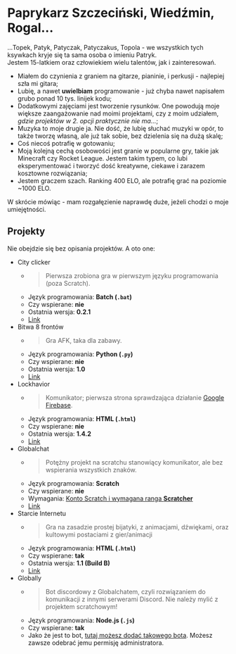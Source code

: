 # Paprykarz Szczeciński, Wiedźmin, Rogal...

...Topek, Patyk, Patyczak, Patyczakus, Topola - we wszystkich tych ksywkach kryje się ta sama osoba o imieniu Patryk.<br />
Jestem 15-latkiem oraz człowiekiem wielu talentów, jak i zainteresowań.

-   Miałem do czynienia z graniem na gitarze, pianinie, i perkusji - najlepiej szła mi gitara;
-   Lubię, a nawet **uwielbiam** programowanie - już chyba nawet napisałem grubo ponad 10 tys. linijek kodu;
-   Dodatkowymi zajęciami jest tworzenie rysunków. One powodują moje większe zaangażowanie nad moimi projektami, czy z moim udziałem, _gdzie projektów w 2. opcji praktycznie nie ma..._;
-   Muzyka to moje drugie ja. Nie dość, że lubię słuchać muzyki w opór, to także tworzę własną, ale już tak sobie, bez dzielenia się na dużą skalę;
-   Coś niecoś potrafię w gotowaniu;
-   Moją kolejną cechą osobowości jest granie w popularne gry, takie jak Minecraft czy Rocket League. Jestem takim typem, co lubi eksperymentować i tworzyć dość kreatywne, ciekawe i zarazem kosztowne rozwiązania;
-   Jestem graczem szach. Ranking 400 ELO, ale potrafię grać na poziomie ~1000 ELO.

W skrócie mówiąc - mam rozgałęzienie naprawdę duże, jeżeli chodzi o moje umiejętności.

## Projekty

Nie obejdzie się bez opisania projektów. A oto one:

-   City clicker
    -   > Pierwsza zrobiona gra w pierwszym języku programowania (poza Scratch).
    -   Język programowania: **Batch (`.bat`)**
    -   Czy wspierane: **nie**
    -   Ostatnia wersja: **0.2.1**
    -   [Link](https://drive.google.com/file/d/1b5VPl2zjF-2Gx6zVu2YSWjYU5IVbA4rT/view?usp=drive_link)
-   Bitwa 8 frontów
    -   > Gra AFK, taka dla zabawy.
    -   Język programowania: **Python (`.py`)**
    -   Czy wspierane: **nie**
    -   Ostatnia wersja: **1.0**
    -   [Link](https://drive.google.com/file/d/1FOQwJ3jQaJlNtlMAqgfoEhgFoORXk5QE/view?usp=drive_link)
-   Lockhavior
    -   > Komunikator; pierwsza strona sprawdzająca działanie [Google Firebase](https://firebase.google.com).
    -   Język programowania: **HTML (`.html`)**
    -   Czy wspierane: **nie**
    -   Ostatnia wersja: **1.4.2**
    -   [Link](https://patyczakus.github.io/lockhavior)
-   Globalchat
    -   > Potężny projekt na scratchu stanowiący komunikator, ale bez wspierania wszystkich znaków.
    -   Język programowania: **Scratch**
    -   Czy wspierane: **nie**
    -   Wymagania: <u>Konto Scratch i wymagana ranga **Scratcher**</u>
    -   [Link](https://scratch.mit.edu/projects/552131991/)
-   Starcie Internetu
    -   > Gra na zasadzie prostej bijatyki, z animacjami, dźwiękami, oraz kultowymi postaciami z gier/animacji
    -   Język programowania: **HTML (`.html`)**
    -   Czy wspierane: **tak**
    -   Ostatnia wersja: **1.1 (Build B)**
    -   [Link](https://patyczakus.github.io/starcie-internetu)
-   Globally
    -   > Bot discordowy z Globalchatem, czyli rozwiązaniem do komunikacji z innymi serwerami Discord. Nie należy mylić z projektem scratchowym!
    -   Język programowania: **Node.js (`.js`)**
    -   Czy wspierane: **tak**
    -   Jako że jest to bot, [tutaj możesz dodać takowego bota](https://discord.com/api/oauth2/authorize?client_id=1130423181900001381&permissions=2684726360&scope=applications.commands%20bot). Możesz zawsze odebrać jemu permisję administratora.
